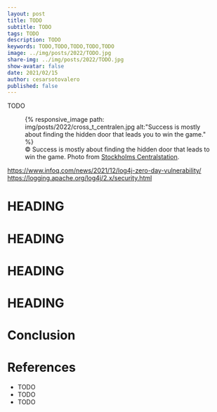 ```yaml
---
layout: post
title: TODO
subtitle: TODO
tags: TODO
description: TODO
keywords: TODO,TODO,TODO,TODO,TODO
image: ../img/posts/2022/TODO.jpg
share-img: ../img/posts/2022/TODO.jpg
show-avatar: false
date: 2021/02/15
author: cesarsotovalero
published: false
---
```


TODO

<figure class="jb_picture">
  {% responsive_image path: img/posts/2022/cross_t_centralen.jpg alt:"Success is mostly about finding the hidden door that leads you to win the game." %}
  <figcaption class="stroke"> 
    &#169; Success is mostly about finding the hidden door that leads to win the game. Photo from <a href="https://goo.gl/maps/9SCooHLsZwRLTcbt6">Stockholms Centralstation</a>.
  </figcaption>
</figure>


https://www.infoq.com/news/2021/12/log4j-zero-day-vulnerability/
https://logging.apache.org/log4j/2.x/security.html

# HEADING

# HEADING

# HEADING

# HEADING

# Conclusion

# References

- TODO
- TODO
- TODO


